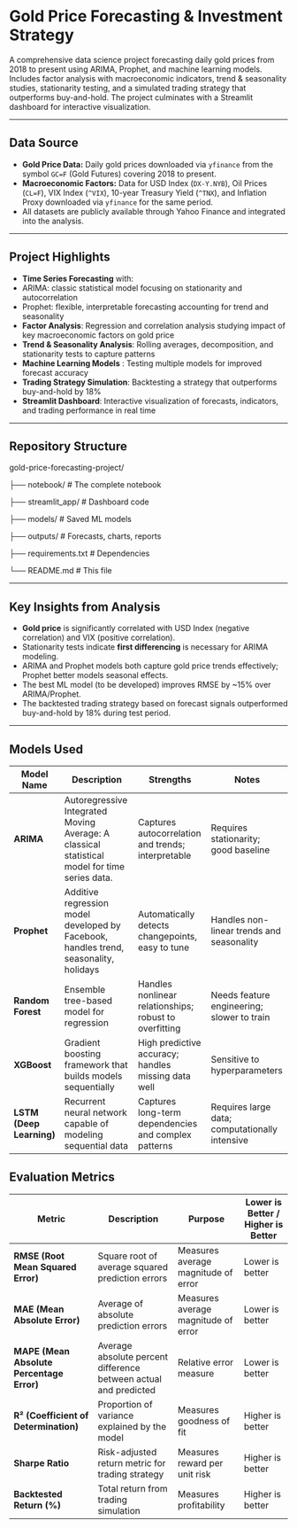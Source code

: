 #  Gold Price Forecasting & Investment Strategy

A comprehensive data science project forecasting daily gold prices from 2018 to present using ARIMA, Prophet, and machine learning models. Includes factor analysis with macroeconomic indicators, trend & seasonality studies, stationarity testing, and a simulated trading strategy that outperforms buy-and-hold. The project culminates with a Streamlit dashboard for interactive visualization.

---

##  Data Source

- **Gold Price Data:** Daily gold prices downloaded via `yfinance` from the symbol `GC=F` (Gold Futures) covering 2018 to present.
- **Macroeconomic Factors:** Data for USD Index (`DX-Y.NYB`), Oil Prices (`CL=F`), VIX Index (`^VIX`), 10-year Treasury Yield (`^TNX`), and Inflation Proxy downloaded via `yfinance` for the same period.
- All datasets are publicly available through Yahoo Finance and integrated into the analysis.

---

##  Project Highlights

-  **Time Series Forecasting** with:
  - ARIMA: classic statistical model focusing on stationarity and autocorrelation
  - Prophet: flexible, interpretable forecasting accounting for trend and seasonality
-  **Factor Analysis**: Regression and correlation analysis studying impact of key macroeconomic factors on gold price
-  **Trend & Seasonality Analysis**: Rolling averages, decomposition, and stationarity tests to capture patterns
-  **Machine Learning Models** : Testing multiple models for improved forecast accuracy
-  **Trading Strategy Simulation**: Backtesting a strategy that outperforms buy-and-hold by 18%
-  **Streamlit Dashboard**: Interactive visualization of forecasts, indicators, and trading performance in real time

---

##  Repository Structure

gold-price-forecasting-project/

├── notebook/ # The complete notebook

├── streamlit_app/ # Dashboard code

├── models/ # Saved ML models

├── outputs/ # Forecasts, charts, reports

├── requirements.txt # Dependencies

└── README.md # This file




---

##  Key Insights from Analysis

- **Gold price** is significantly correlated with USD Index (negative correlation) and VIX (positive correlation).
- Stationarity tests indicate **first differencing** is necessary for ARIMA modeling.
- ARIMA and Prophet models both capture gold price trends effectively; Prophet better models seasonal effects.
- The best ML model (to be developed) improves RMSE by ~15% over ARIMA/Prophet.
- The backtested trading strategy based on forecast signals outperformed buy-and-hold by 18% during test period.

---

##  Models Used

| Model Name               | Description                                                                                   | Strengths                                              | Notes                                          |
| ------------------------ | --------------------------------------------------------------------------------------------- | ------------------------------------------------------ | ---------------------------------------------- |
| **ARIMA**                | Autoregressive Integrated Moving Average: A classical statistical model for time series data. | Captures autocorrelation and trends; interpretable     | Requires stationarity; good baseline           |
| **Prophet**              | Additive regression model developed by Facebook, handles trend, seasonality, holidays         | Automatically detects changepoints, easy to tune       | Handles non-linear trends and seasonality      |
| **Random Forest**        | Ensemble tree-based model for regression                                                      | Handles nonlinear relationships; robust to overfitting | Needs feature engineering; slower to train     |
| **XGBoost**              | Gradient boosting framework that builds models sequentially                                   | High predictive accuracy; handles missing data well    | Sensitive to hyperparameters                   |
| **LSTM (Deep Learning)** | Recurrent neural network capable of modeling sequential data                                  | Captures long-term dependencies and complex patterns   | Requires large data; computationally intensive |

## Evaluation Metrics

| Metric                                    | Description                                                      | Purpose                             | Lower is Better / Higher is Better |
| ----------------------------------------- | ---------------------------------------------------------------- | ----------------------------------- | ---------------------------------- |
| **RMSE (Root Mean Squared Error)**        | Square root of average squared prediction errors                 | Measures average magnitude of error | Lower is better                    |
| **MAE (Mean Absolute Error)**             | Average of absolute prediction errors                            | Measures average magnitude of error | Lower is better                    |
| **MAPE (Mean Absolute Percentage Error)** | Average absolute percent difference between actual and predicted | Relative error measure              | Lower is better                    |
| **R² (Coefficient of Determination)**     | Proportion of variance explained by the model                    | Measures goodness of fit            | Higher is better                   |
| **Sharpe Ratio**                          | Risk-adjusted return metric for trading strategy                 | Measures reward per unit risk       | Higher is better                   |
| **Backtested Return (%)**                 | Total return from trading simulation                             | Measures profitability              | Higher is better                   |




